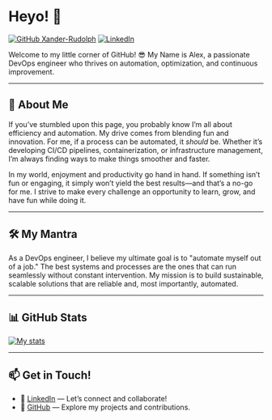 # Heyo! 👋
[![GitHub Xander-Rudolph](https://img.shields.io/github/followers/Xander-Rudolph?label=Follow%20Me&style=social)](https://github.com/Xander-Rudolph)
[![LinkedIn](https://img.shields.io/badge/LinkedIn-Connect-blue?style=flat-square&logo=linkedin&logoColor=white)](https://www.linkedin.com/in/alexrudolph)

Welcome to my little corner of GitHub! 😎 My Name is Alex, a passionate DevOps engineer who thrives on automation, optimization, and continuous improvement.

---

## 🚀 About Me
If you’ve stumbled upon this page, you probably know I’m all about efficiency and automation. My drive comes from blending fun and innovation. For me, if a process can be automated, it *should* be. Whether it’s developing CI/CD pipelines, containerization, or infrastructure management, I’m always finding ways to make things smoother and faster.

In my world, enjoyment and productivity go hand in hand. If something isn’t fun or engaging, it simply won’t yield the best results—and that’s a no-go for me. I strive to make every challenge an opportunity to learn, grow, and have fun while doing it.

---

## 🛠️ My Mantra
As a DevOps engineer, I believe my ultimate goal is to "automate myself out of a job." The best systems and processes are the ones that can run seamlessly without constant intervention. My mission is to build sustainable, scalable solutions that are reliable and, most importantly, automated.

---

## 📊 GitHub Stats
[![My stats](https://github-readme-stats.vercel.app/api?username=xander-rudolph&theme=dark&show_icons=true&count_private=true)](https://github.com/Xander-Rudolph)

---

## 📫 Get in Touch!
- 🔗 [LinkedIn](https://www.linkedin.com/in/alexrudolph) — Let’s connect and collaborate!
- 💼 [GitHub](https://github.com/Xander-Rudolph) — Explore my projects and contributions.
